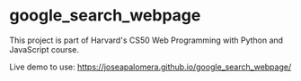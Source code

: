 # google_search_webpage
This project is part of Harvard's CS50 Web Programming with Python and JavaScript course.

Live demo to use: https://joseapalomera.github.io/google_search_webpage/
